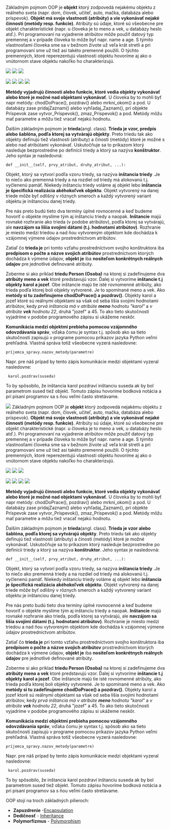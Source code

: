 Základným pojmom OOP je **objekt** ktorý zodpovedá nejakému objektu z reálneho sveta (napr. dom, človek, učiteľ, auto, mačka, databáza alebo príspevok). **Objekt má svoje vlastnosti (atribúty) a vie vykonávať nejaké činnosti (metódy resp. funkcie)**. Atribúty sú údaje, ktoré sú všeobecne pre objekt charakteristické (napr. u človeka je to meno a vek, u databázy heslo atď.). Pri programovaní na vyjadrenie atribútov môže použiť datový typ premennej a v prípade človeka to môže byť napr. name a age. S týmito vlastnosťami človeka sme sa v bežnom živote už veľa krát stretli a pri programovaní sme už tiež asi takéto premenné použili. O týchto premenných, ktoré reperezentujú vlastnosti objektu hovoríme aj ako o vnútornom stave objektu nakoľko ho charakterizujú.

![](/obrazky/rodinny_dom.png)
![](/obrazky/projekt01.png) ![](/obrazky/projekt02.png)

![](/obrazky/person.png) ![](/obrazky/ucitel.png) ![](/obrazky/databaza.png) ![](/obrazky/automobil.png)

**Metódy vyjadrujú činnosti alebo funkcie, ktoré vedia objekty vykonávať alebo ktoré je možné nad objektami vykonávať**. U človeka by to mohli byť napr metódy: chodDoPrace(), pozdrav() alebo mrkni_okom() a pod. U databázy zase pridajZaznam() alebo vyhľadaj_Zaznam(), pri objekte Príspevok zase vytvor_Príspevok(), zmaz_Prispevok() a pod. Metódy môžu mať parametre a môžu tiež vracať nejakú hodnotu. 

Ďalším základným pojmom je **trieda**(angl. class). **Trieda je vzor, predpis alebo šablóna, podľa ktorej sa vytvárajú objekty**. Preto triedu tak ako objekty definujú tiež vlastnosti (atributy) a činosti (metódy) ktoré je možné s alebo nad atribútami vykonávať. Uskutočňuje sa to príkazom ktorý nasleduje bezprostredne po definícii triedy a ktorý sa nazýva **konštruktor**. Jeho syntax je nasledovná:

~~~
def __init__(self, prvy_atribut, druhy_atribut, ...): 
~~~

Objekt, ktorý sa vytvorí podľa vzoru triedy, sa nazýva **inštancia triedy** .Je to niečo ako premenná triedy a na rozdiel od triedy má alokovanú t.j. vyčlenenú pamäť. Niekedy inštanciu triedy voláme aj objekt lebo **inštancia je špecifická realizácia akéhokoľvek objektu**. Objekt vytvorený na danej triede môže byť odlišný v rôznych smeroch a každý vytvorený variant objektu je inštanciou danej triedy. 

Pre nás preto budú tieto dva termíny úplné rovnocenné a keď budeme hovoriť o objekte myslíme tým aj inštanciu triedy a naopak. **Inštancie** majú rovnaké rozhranie ako trieda (v podobe atribútov), podľa ktorej sa vytvárajú, ale **navzájom sa líšia svojimi dátami (t.j. hodnotami atribútov)**. Rozhranie je miesto medzi triedou a nad ňou vytvoreným objektom kde dochádza k vzájomnej výmene údajov prostredníctvom atribútov. 

Zatiaľ čo **trieda je** pri tomto vzťahu  prostredníctvom svojho konštruktora iba **predpisom o počte a názve svojich atribútov** prostredníctvom ktorých dochádza k výmene údajov, **objekt je** iba **nositeľom konkrétnych reálnych údajov** pre jednotlivé definované atribúty. 

Zoberme si ako príklad **triedu Person (Osoba)** na ktorej si zadefinujeme dva **atribúty meno a vek** ktoré predstavujú vzor. Ďalej si vytvoríme **inštancie t.j objekty karol a jozef**. Obe inštancie majú tie isté rovnomenné atribúty, ako trieda podľa ktorej boli objekty vytvorené. Je to spomínané meno a vek. Ako **metódy si tu zadefinujeme chodDoPrace() a pozdrav()**. Objekty karol a jozef ktoré sú reálnymi objektami sa však od seba líšia svojimi hodnotami atribútov, kedy *prvá inštancia má v atribúte **meno** hodnotu "karol"* a *v atribúte **vek** hodnotu 22*, druhá "jozef" a 45. To ako tieto skutočnosti vyjadríme v podobe programového zápisu si ukážeme neskôr. 

**Komunikácia medzi objektmi prebieha pomocou vzájomného odovzdávania správ**, vďaka čomu je syntax t.j. spôsob ako sa tieto skutočnosti zapisujú v programe pomocou príkazov jazyka Python  veľmi prehľadná. Vlastná správa totiž všeobecne vyzerá nasledovne: 
~~~
príjemca_spravy.nazov_metody(parametre)
~~~

 Napr. pre náš prípad by tento zápis komunikácie medzi objektami vyzeral nasledovne:
 
~~~
 karol.pozdrav(suseda)
~~~

To by spôsobilo, že inštancia karol pozdraví inštanciu suseda ak by bol parametrom sused tiež objekt. Tomuto zápisu hovoríme bodková notácia a pri písaní programov sa s ňou veľmi často stretávame. 

![](oop.png)
Základným pojmom OOP je **objekt** ktorý zodpovedá nejakému objektu z reálneho sveta (napr. dom, človek, učiteľ, auto, mačka, databáza alebo príspevok). **Objekt má svoje vlastnosti (atribúty) a vie vykonávať nejaké činnosti (metódy resp. funkcie)**. Atribúty sú údaje, ktoré sú všeobecne pre objekt charakteristické (napr. u človeka je to meno a vek, u databázy heslo atď.). Pri programovaní na vyjadrenie atribútov môže použiť datový typ premennej a v prípade človeka to môže byť napr. name a age. S týmito vlastnosťami človeka sme sa v bežnom živote už veľa krát stretli a pri programovaní sme už tiež asi takéto premenné použili. O týchto premenných, ktoré reperezentujú vlastnosti objektu hovoríme aj ako o vnútornom stave objektu nakoľko ho charakterizujú.

![](/obrazky/rodinny_dom.png)
![](/obrazky/projekt01.png) ![](/obrazky/projekt02.png)

![](/obrazky/person.png) ![](/obrazky/ucitel.png) ![](/obrazky/databaza.png) ![](/obrazky/automobil.png)

**Metódy vyjadrujú činnosti alebo funkcie, ktoré vedia objekty vykonávať alebo ktoré je možné nad objektami vykonávať**. U človeka by to mohli byť napr metódy: chodDoPrace(), pozdrav() alebo mrkni_okom() a pod. U databázy zase pridajZaznam() alebo vyhľadaj_Zaznam(), pri objekte Príspevok zase vytvor_Príspevok(), zmaz_Prispevok() a pod. Metódy môžu mať parametre a môžu tiež vracať nejakú hodnotu. 

Ďalším základným pojmom je **trieda**(angl. class). **Trieda je vzor alebo šablóna, podľa ktorej sa vytvárajú objekty**. Preto triedu tak ako objekty definujú tiež vlastnosti (atributy) a činosti (metódy) ktoré je možné vykonávať. Uskutočňuje sa to príkazom ktorý nasleduje bezprostredne po definícii triedy a ktorý sa nazýva **konštruktor**. Jeho syntax je nasledovná:

~~~
def __init__(self, prvy_atribut, druhy_atribut, ...): 
~~~

Objekt, ktorý sa vytvorí podľa vzoru triedy, sa nazýva **inštancia triedy** .Je to niečo ako premenná triedy a na rozdiel od triedy má alokovanú t.j. vyčlenenú pamäť. Niekedy inštanciu triedy voláme aj objekt lebo **inštancia je špecifická realizácia akéhokoľvek objektu**. Objekt vytvorený na danej triede môže byť odlišný v rôznych smeroch a každý vytvorený variant objektu je inštanciou danej triedy. 

Pre nás preto budú tieto dva termíny úplné rovnocenné a keď budeme hovoriť o objekte myslíme tým aj inštanciu triedy a naopak. **Inštancie** majú rovnaké rozhranie ako trieda, podľa ktorej sa vytvárajú, ale **navzájom sa líšia svojimi dátami (t.j. hodnotami atribútov)**. Rozhranie je miesto medzi triedou a nad ňou vytvoreným objektom kde dochádza k vzájomnej výmene údajov prostredníctvom atribútov. 

Zatiaľ čo **trieda je** pri tomto vzťahu  prostredníctvom svojho konštruktora iba **predpisom o počte a názve svojich atribútov** prostredníctvom ktorých dochádza k výmene údajov, **objekt je** iba **nositeľom konkrétnych reálnych údajov** pre jednotlivé definované atribúty. 

Zoberme si ako príklad **triedu Person (Osoba)** na ktorej si zadefinujeme dva **atribúty meno a vek** ktoré predstavujú vzor. Ďalej si vytvoríme **inštancie t.j objekty karol a jozef**. Obe inštancie majú tie isté rovnomenné atribúty, ako trieda podľa ktorej boli objekty vytvorené. Je to spomínané meno a vek. Ako **metódy si tu zadefinujeme chodDoPrace() a pozdrav()**. Objekty karol a jozef ktoré sú reálnymi objektami sa však od seba líšia svojimi hodnotami atribútov, kedy *prvá inštancia má v atribúte **meno** hodnotu "karol"* a *v atribúte **vek** hodnotu 22*, druhá "jozef" a 45. To ako tieto skutočnosti vyjadríme v podobe programového zápisu si ukážeme neskôr. 

**Komunikácia medzi objektmi prebieha pomocou vzájomného odovzdávania správ**, vďaka čomu je syntax t.j. spôsob ako sa tieto skutočnosti zapisujú v programe pomocou príkazov jazyka Python  veľmi prehľadná. Vlastná správa totiž všeobecne vyzerá nasledovne: 
~~~
príjemca_spravy.nazov_metody(parametre)
~~~

 Napr. pre náš prípad by tento zápis komunikácie medzi objektami vyzeral nasledovne:
 
~~~
 karol.pozdrav(suseda)
~~~

To by spôsobilo, že inštancia karol pozdraví inštanciu suseda ak by bol parametrom sused tiež objekt. Tomuto zápisu hovoríme bodková notácia a pri písaní programov sa s ňou veľmi často stretávame. 













OOP stojí na troch základných pilieroch:

* **Zapuzdrenie** -[Encapsulation](https://www.geeksforgeeks.org/encapsulation-in-python/)
* **Dedičnosť** - [Inheritance](https://www.geeksforgeeks.org/inheritance-in-python/)
* **Polymorfizmus** - [Polymorphism](https://www.geeksforgeeks.org/polymorphism-in-python/)
